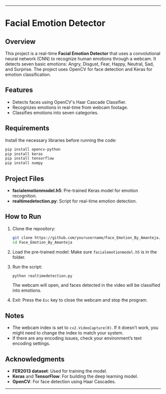 

---

# Facial Emotion Detector

## Overview

This project is a real-time **Facial Emotion Detector** that uses a convolutional neural network (CNN) to recognize human emotions through a webcam. It detects seven basic emotions: Angry, Disgust, Fear, Happy, Neutral, Sad, and Surprise. The project uses OpenCV for face detection and Keras for emotion classification.

## Features

- Detects faces using OpenCV's Haar Cascade Classifier.
- Recognizes emotions in real-time from webcam footage.
- Classifies emotions into seven categories.

## Requirements

Install the necessary libraries before running the code:

```bash
pip install opencv-python
pip install keras
pip install tensorflow
pip install numpy
```

## Project Files

- **facialemotionmodel.h5**: Pre-trained Keras model for emotion recognition.
- **realtimedetection.py**: Script for real-time emotion detection.

## How to Run

1. Clone the repository:
   ```bash
   git clone https://github.com/yourusername/Face_Emotion_By_Amanteja.git
   cd Face_Emotion_By_Amanteja
   ```

2. Load the pre-trained model:
   Make sure `facialemotionmodel.h5` is in the folder.

3. Run the script:
   ```bash
   python realtimedetection.py
   ```

   The webcam will open, and faces detected in the video will be classified into emotions. 

4. Exit:
   Press the `Esc` key to close the webcam and stop the program.

## Notes

- The webcam index is set to `cv2.VideoCapture(0)`. If it doesn't work, you might need to change the index to match your system.
- If there are any encoding issues, check your environment’s text encoding settings.

## Acknowledgments

- **FER2013 dataset**: Used for training the model.
- **Keras** and **TensorFlow**: For building the deep learning model.
- **OpenCV**: For face detection using Haar Cascades.

---

